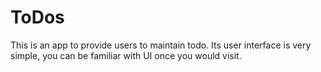# ToDos
This is an app to provide users to maintain todo. Its user interface is very simple, you can be familiar with UI once you would visit.


